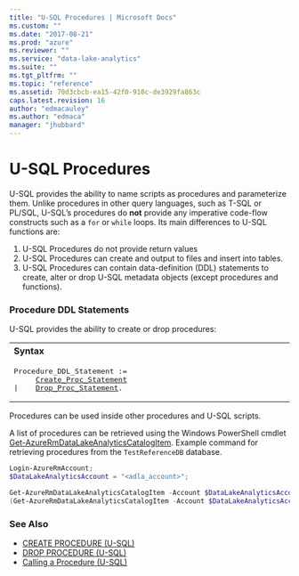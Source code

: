 ```yaml
---
title: "U-SQL Procedures | Microsoft Docs"
ms.custom: ""
ms.date: "2017-08-21"
ms.prod: "azure"
ms.reviewer: ""
ms.service: "data-lake-analytics"
ms.suite: ""
ms.tgt_pltfrm: ""
ms.topic: "reference"
ms.assetid: 70d3cbcb-ea15-42f0-910c-de3929fa863c
caps.latest.revision: 16
author: "edmacauley"
ms.author: "edmaca"
manager: "jhubbard"
---
```

# U-SQL Procedures
U-SQL provides the ability to name scripts as procedures and parameterize them. Unlike procedures in other query languages, such as T-SQL or PL/SQL, U-SQL’s procedures do **not** provide any imperative code-flow constructs such as a `for` or `while` loops. Its main differences to U-SQL functions are:    
1.  U-SQL Procedures do not provide return values    
2.  U-SQL Procedures can create and output to files and insert into tables.  
3.  U-SQL Procedures can contain data-definition (DDL) statements to create, alter or drop U-SQL metadata objects (except procedures and functions).
  
  
### Procedure DDL Statements    
U-SQL provides the ability to create or drop procedures:  
  
<table><th align="left">Syntax</th><tr><td><pre>
Procedure_DDL_Statement :=                                                                               
     <a href="create-procedure-u-sql.md">Create_Proc_Statement</a>
|    <a href="drop-procedure-u-sql.md">Drop_Proc_Statement</a>.
</pre></td></tr></table>

Procedures can be used inside other procedures and U-SQL scripts.  

A list of procedures can be retrieved using the Windows PowerShell cmdlet [Get-AzureRmDataLakeAnalyticsCatalogItem](https://docs.microsoft.com/powershell/resourcemanager/azurerm.datalakeanalytics/v2.7.0/get-azurermdatalakeanalyticscatalogitem).  Example command for retrieving procedures from the `TestReferenceDB` database.
```powershell
Login-AzureRmAccount;
$DataLakeAnalyticsAccount = "<adla_account>";

Get-AzureRmDataLakeAnalyticsCatalogItem -Account $DataLakeAnalyticsAccount -Path "TestReferenceDB.dbo" -ItemType "Procedure";
(Get-AzureRmDataLakeAnalyticsCatalogItem -Account $DataLakeAnalyticsAccount -Path "TestReferenceDB.dbo" -ItemType "Procedure").Name;
```
  
### See Also
* [CREATE PROCEDURE (U-SQL)](create-procedure-u-sql.md)  
* [DROP PROCEDURE (U-SQL)](drop-procedure-u-sql.md)  
* [Calling a Procedure (U-SQL)](calling-a-procedure-u-sql.md)  
 
